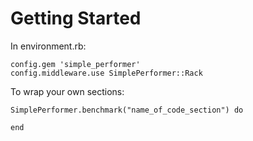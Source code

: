 
Getting Started
===============

In environment.rb:

    config.gem 'simple_performer'
    config.middleware.use SimplePerformer::Rack

To wrap your own sections:

    SimplePerformer.benchmark("name_of_code_section") do

    end

